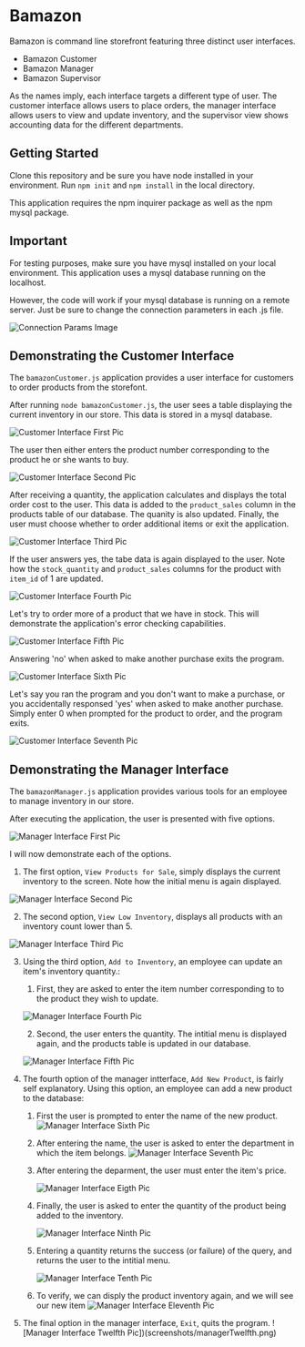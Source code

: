# Bamazon

Bamazon is command line storefront featuring three distinct user interfaces.

* Bamazon Customer
* Bamazon Manager
* Bamazon Supervisor

As the names imply, each interface targets a different type of user. The customer interface allows users to place orders, the manager interface allows users to view and update inventory, and the supervisor view shows accounting data for the different departments.

## Getting Started

Clone this repository and be sure you have node installed in your environment. Run `npm init` and `npm install` in the local directory.

This application requires the npm inquirer package as well as the npm mysql package.

## Important

For testing purposes, make sure you have mysql installed on your local environment.  This application uses a mysql database running on the localhost.

However, the code will work if your mysql database is running on a remote server.  Just be sure to change the connection parameters in each .js file.

![Connection Params Image](screenshots/connectionParams.png)

## Demonstrating the Customer Interface

The `bamazonCustomer.js` application provides a user interface for customers to order products from the storefont.

After running `node bamazonCustomer.js`, the user sees a table displaying the current inventory in our store.  This data is stored in a mysql database.

![Customer Interface First Pic](screenshots/customerFirst.png)

The user then either enters the product number corresponding to the product he or she wants to buy.

![Customer Interface Second Pic](screenshots/customerSecond.png)

After receiving a quantity, the application calculates and displays the total order cost to the user. This data is added to the `product_sales` column in the products table of our database.  The quanity is also updated.  Finally, the user must choose whether to order additional items or exit the application.

![Customer Interface Third Pic](screenshots/customerThird.png)

If the user answers yes, the tabe data is again displayed to the user. Note how the `stock_quantity` and `product_sales` columns for the product with `item_id` of 1 are updated.

![Customer Interface Fourth Pic](screenshots/customerFourth.png)

Let's try to order more of a product that we have in stock.  This will demonstrate the application's error checking capabilities.

![Customer Interface Fifth Pic](screenshots/customerFifth.png)

Answering 'no' when asked to make another purchase exits the program.

![Customer Interface Sixth Pic](screenshots/customerSixth.png)

Let's say you ran the program and you don't want to make a purchase, or you accidentally responsed 'yes' when asked to make another purchase. Simply enter 0 when prompted for the product to order, and the program exits.

![Customer Interface Seventh Pic](screenshots/customerSeventh.png)


## Demonstrating the Manager Interface

The `bamazonManager.js` application provides various tools for an employee to manage inventory in our store. 

After executing the application, the user is presented with five options.

![Manager Interface First Pic](screenshots/managerFirst.png)

I will now demonstrate each of the options.  

1. The first option, `View Products for Sale`, simply displays the current inventory to the screen. Note how the initial menu is again displayed.

![Manager Interface Second Pic](screenshots/managerSecond.png)

2. The second option, `View Low Inventory`, displays all products with an inventory count lower than 5.

![Manager Interface Third Pic](screenshots/managerThird.png)

3. Using the third option, `Add to Inventory`, an employee can update an item's inventory quantity.:  
    1. First, they are asked to enter the item number corresponding to to the product they wish to update.

    ![Manager Interface Fourth Pic](screenshots/managerFourth.png)

    2. Second, the user enters the quantity. The intitial menu is displayed again, and the products table is updated in our database.

    ![Manager Interface Fifth Pic](screenshots/managerFifth.png)

4. The fourth option of the manager intterface, `Add New Product`, is fairly self explanatory.  Using this option, an employee can add a new product to the database:
    1. First the user is prompted to enter the name of the new product. 
        ![Manager Interface Sixth Pic](screenshots/managerSixth.png)
    
    2. After entering the name, the user is asked to enter the department in which the item belongs.
        ![Manager Interface Seventh Pic](screenshots/managerSeventh.png)

    3. After entering the deparment, the user must enter the item's price.

        ![Manager Interface Eigth Pic](screenshots/managerEigth.png)

    4. Finally, the user is asked to enter the quantity of the product being added to the inventory.

        ![Manager Interface Ninth Pic](screenshots/managerNinth.png)

    5. Entering a quantity returns the success (or failure) of the query, and returns the user to the intitial menu.

        ![Manager Interface Tenth Pic](screenshots/managerTenth.png)

    6. To verify, we can disply the product inventory again, and we will see our new item
        ![Manager Interface Eleventh Pic](screenshots/managerEleventh.png)

5. The final option in the manager interface, `Exit`, quits the program.
    ![Manager Interface Twelfth Pic])(screenshots/managerTwelfth.png)